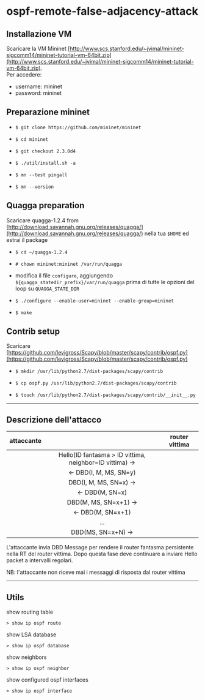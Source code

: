 # ospf-remote-false-adjacency-attack

## Installazione VM

Scaricare la VM Mininet [http://www.scs.stanford.edu/~jvimal/mininet-sigcomm14/mininet-tutorial-vm-64bit.zip](http://www.scs.stanford.edu/~jvimal/mininet-sigcomm14/mininet-tutorial-vm-64bit.zip).  
Per accedere:

- username: mininet
- password: mininet

## Preparazione mininet

- `$ git clone https://github.com/mininet/mininet`

- `$ cd mininet`

- `$ git checkout 2.3.0d4`

- `$ ./util/install.sh -a`

- `$ mn --test pingall`

- `$ mn --version`

## Quagga preparation

Scaricare quagga-1.2.4 from [http://download.savannah.gnu.org/releases/quagga/](http://download.savannah.gnu.org/releases/quagga/) nella tua `$HOME` ed estrai il package

- `$ cd ~/quagga-1.2.4`

- `# chown mininet:mininet /var/run/quagga`

- modifica il file `configure`, aggiungendo `${quagga_statedir_prefix}/var/run/quagga` prima di tutte le opzioni del loop su `QUAGGA_STATE_DIR` 

- `$ ./configure --enable-user=mininet --enable-group=mininet`

- `$ make`

## Contrib setup

Scaricare [https://github.com/levigross/Scapy/blob/master/scapy/contrib/ospf.py](https://github.com/levigross/Scapy/blob/master/scapy/contrib/ospf.py)

- `$ mkdir /usr/lib/python2.7/dist-packages/scapy/contrib`

- `$ cp ospf.py /usr/lib/python2.7/dist-packages/scapy/contrib`

- `$ touch /usr/lib/python2.7/dist-packages/scapy/contrib/__init__.py`

---

## Descrizione dell'attacco

|attaccante||router vittima|
|-|:-:|-|
|| Hello(ID fantasma > ID vittima, neighbor=ID vittima) &rarr; ||
|| &larr; DBD(I, M, MS, SN=y) ||
|| DBD(I, M, MS, SN=x) &rarr; ||
|| &larr; DBD(M, SN=x) ||
|| DBD(M, MS, SN=x+1) &rarr; ||
|| &larr; DBD(M, SN=x+1) ||
||...||
|| DBD(MS, SN=x+N) &rarr; |||


L'attaccante invia DBD Message per rendere il router fantasma persistente nella RT del router vittima.
Dopo questa fase deve continuare a inviare Hello packet a intervalli regolari.

NB: l'attaccante non riceve mai i messaggi di risposta dal router vittima

---

## Utils

show routing table

`> show ip ospf route`

show LSA database

`> show ip ospf database`

show neighbors

`> show ip ospf neighbor`

show configured ospf interfaces

`> show ip ospf interface`
